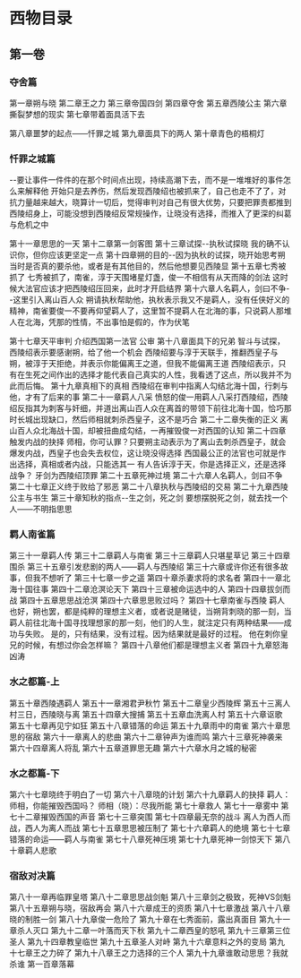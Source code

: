 #  西物目录

## 第一卷
### 夺舍篇
第一章朔与晓
第二章王之力
第三章帝国四剑
第四章夺舍
第五章西陵公主
第六章撕裂梦想的现实
第七章带着面具活下去

第八章噩梦的起点——忏罪之城
第九章面具下的两人
第十章青色的梧桐灯

### 忏罪之城篇
--要让事件一件件的在那个时间点出现，持续高潮下去，而不是一堆堆好的事件怎么来解释他
开始只是去养伤，然后发现西陵绍也被抓来了，自己也走不了了，对抗力量越来越大，晓算计一切后，觉得审判对自己有很大优势，只要把罪责都推到西陵绍身上，可能没想到西陵绍反常规操作，让晓没有选择，而推入了更深的纠葛与危机之中

第十一章思思的一天
第十二章第一剑客图
第十三章试探--执秋试探晓
    我的确不认识你，但你应该更坚定一点
第十四章朔的目的--因为执秋的试探，晓开始思考朔当时是否真的要杀他，或者是有其他目的，然后他想要见西陵显
第十五章七秀被抓了
    七秀被抓了，南雀，淳于天围堵星灯盏，俊一不相信有从天而降的剑法
    这时候大法官应该才把西陵绍压回来，此时才开启结界
第十六章人名羁人，剑曰不争--这里引入离山百人众
    朔请执秋帮助他，执秋表示我又不是羁人，没有任侠好义的精神，南雀要俊一不要再仰望羁人了，这里暂不提羁人在北海的事，只说羁人那堆人在北海，凭那的性情，不出事怕是假的，作为伏笔

第十七章天平审判
    介绍西国第一法官
    公审
第十八章面具下的兄弟
    智斗与试探，西陵绍表示要感谢朔，给了他一个机会
    西陵绍要与淳于天联手，推翻西皇子与朔，被淳于天拒绝，并表示你能偏离王之道，但我不能偏离王道
    西陵绍表示，只有在生死之间作出的选择才能代表自己真实的人性，我看透了这点，所以我并不为此而后悔。
第十九章真相下的真相
    西陵绍在审判中指离人勾结北海十国，行刺与他，才有了后来的事
第二十一章羁人八采
    愤怒的俊一用羁人八采打西陵绍，西陵绍反指其为刺客与奸细，并道出离山百人众在离首的带领下前往北海十国，恰巧那时长城出现缺口，然后师相就刺杀西皇子，这不是巧合
第二十二章失衡的正义
    离山百人众北海战十国，却被扭曲成勾结，一再摧毁俊一对西国的认知
第二十四章触发内战的抉择
    师相，你可认罪？只要朔主动表示为了离山去刺杀西皇子，就会爆发内战，西皇子也会失去权位，这让晓没得选择
    西国最公正的法官也可就是作出选择，真相或者内战，只能选其一
    有人告诉淳于天，你是选择正义，还是选择战争？
    牙剑为西陵绍顶罪
第二十五章死神过境
第二十六章人名羁人，剑曰不争
第二十七章正义终于败给了邪恶
第二十八章执秋与西陵绍的交易
第二十九章西陵公主与书生
第三十章知秋的指点--生之剑，死之剑
    要想摆脱死之剑，就去找一个人——不明指思思

### 羁人南雀篇
第三十一章羁人传
第三十二章羁人与南雀
第三十三章羁人只堪星草记
第三十四章围杀
第三十五章引发悲剧的两人——羁人与西陵绍
第三十六章或许你还有很多故事，但我不想听了
第三十七章一步之遥
第四十章杀妻求将的求名者
第四十一章北海十国往事
第四十二章沧溟论天下
第四十三章被命运选中的人
第四十四章拔剑而战
第四十五章思思战沧溟
第四十六章思思败过吗？
第四十七章南雀与西陵
    羁人也好，朔也罢，都是纯粹的理想主义者，或者说是赌徒，当朔背刺晓的那一刻，当羁人前往北海十国寻找理想家的那一刻，他们的人生，就注定只有两种结果——成功与失败。 是的，只有结果，没有过程。因为结果就是最好的过程。
    他在刺你皇兄的时候，有想过你会怎样嘛？
第四十八章他们都是理想主义者
第四十九章怒海凶涛

### 水之都篇-上
第五十章西陵遇羁人
第五十一章湘君尹秋竹
第五十二章皇少西陵辉
第五十三离人村三日，西陵晓与离
第五十四章大搜捕
第五十五章血洗离人村
第五十六章讴歌
第五十七章再见宁如狂
第五十八章错落的命运
第五十九章雨中的南雀
第六十章思思的宿敌
第六十一章离人的悲曲
第六十二章钟声为谁而鸣
第六十三章死神袭来
第六十四章离人将乱
第六十五章道罪思无趣
第六十六章水月之城的秘密

### 水之都篇-下
第六十七章晓终于明白了一切
第六十八章晓的计划
第六十九章羁人的抉择
羁人：师相，你能摧毁西国吗？
师相（晓）：尽我所能
第七十章救人
第七十一章雾中
第七十二章摧毁西国的声音
第七十三章突围
第七十四章最无奈的战斗
    离人为西人而战，西人为离人而战
第七十五章思思被压制了
第七十六章羁人的绝境
第七十七章错落的命运——羁人与南雀
第七十八章死神压境
第七十九章死神一剑惊天下
第八十章羁人悲歌

### 宿敌对决篇
第八十一章再临罪皇塔
第八十二章思思战剑魁
第八十三章剑之极致，死神VS剑魁
第八十五章朔与晓，宿敌再会
第八十六章成王的资质
第八十七章激战
第八十八章晓的制胜一剑
第八十九章俊一危险了
第九十章在七秀面前，露出真面目
第九十一章杀人灭口
第九十二章一叶落而天下秋
第九十二章西皇的怒吼
第九十三章第三位圣人
第九十四章教皇临世
第九十五章圣人对峙
第九十六章意料之外的变局
第九十七章王之力碎了
第九十八章王之力选择的三个人
第九十九章谁敢动思思？我就杀谁
第一百章落幕






















